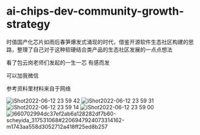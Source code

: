 # ai-chips-dev-community-growth-strategy
时值国产化芯片如雨后春笋爆发式涌现的时代，借鉴开源软件生态社区构建的思路，整理了自己对于这种软硬结合类产品的生态社区发展的一点点想法

看了包云岗老师们发起的一生一芯 有感而发

可以加我微信

参考资料里材料来自于网络

![iShot2022-06-12 23 59 42](https://user-images.githubusercontent.com/2363295/173242070-4bcc5356-fa64-4a6c-8b2c-10f1e1707d25.png)
![iShot2022-06-12 23 59 31](https://user-images.githubusercontent.com/2363295/173242073-75b90cfd-038d-4d63-b416-eff9cbbe984f.png)
![iShot2022-06-12 23 59 14](https://user-images.githubusercontent.com/2363295/173242078-5a9fe086-effe-4e09-9585-b02ea87dc784.png)
![iShot2022-06-12 23 59 00](https://user-images.githubusercontent.com/2363295/173242082-c76c4a8c-2903-41f0-8ea9-2663b40ff38c.png)
![l660702994dc37ef2ab6a128282df7b60-scheyida_317531068#2206947924073314162-m1743aa558d3052712a418ff25ed8b257](https://user-images.githubusercontent.com/2363295/173242132-e3db3eef-07e9-4bd0-bb8e-b83f73f3465d.jpg)
